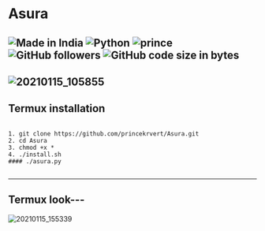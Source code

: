# Asura

![Made in India](https://img.shields.io/badge/MADE%20IN%20-INDIA-blue?style=for-the-badge&logo=appveyor)
![Python](https://img.shields.io/badge/PYTHON%20-TOOL-blue?style=for-the-badge&logo=appveyor)
![prince](https://img.shields.io/badge/PRINCE%20-KUMAR-lightgreen?style=for-the-badge&logo=appveyor)
![GitHub followers](https://img.shields.io/github/followers/princekrvert?color=%23ffbb00&style=for-the-badge)
![GitHub code size in bytes](https://img.shields.io/github/languages/code-size/princekrvert/Asura?color=%2300bbff&style=for-the-badge)
---

![20210115_105855](https://user-images.githubusercontent.com/56459297/104703543-7572a000-573d-11eb-8d9c-771a4bc61696.png)
---
## Termux installation
```

1. git clone https://github.com/princekrvert/Asura.git
2. cd Asura
3. chmod +x *
4. ./install.sh
#### ./asura.py


```
---
## Termux look---

![20210115_155339](https://user-images.githubusercontent.com/56459297/104713500-f899f300-5749-11eb-93cc-7e8c0820f78d.jpg)
